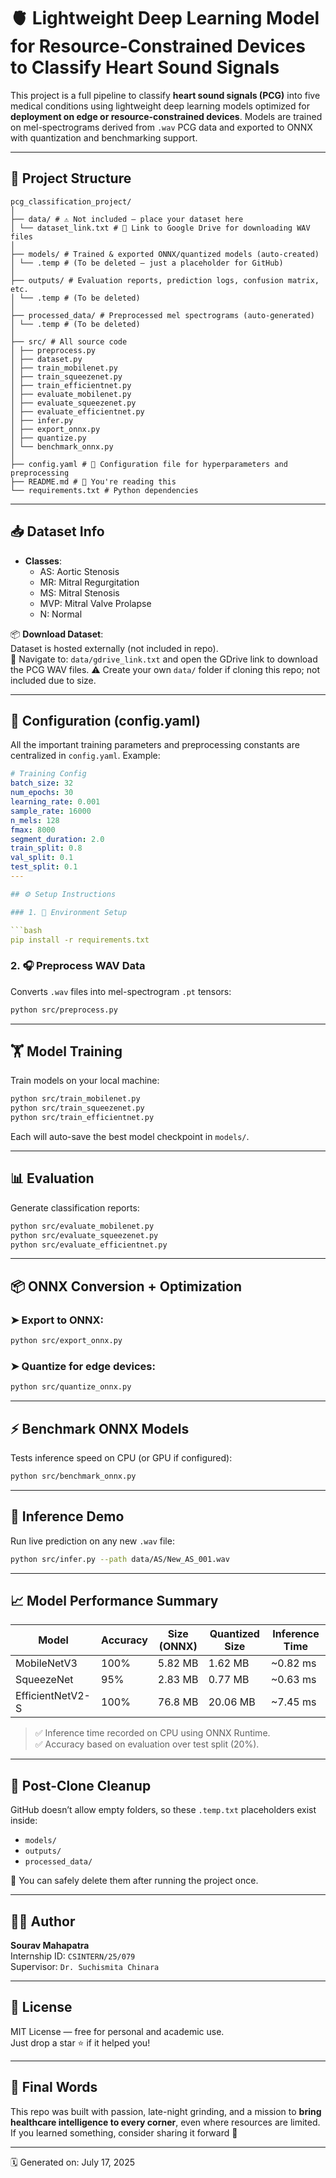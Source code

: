 # 🫀 Lightweight Deep Learning Model for Resource-Constrained Devices to Classify Heart Sound Signals

This project is a full pipeline to classify **heart sound signals (PCG)** into five medical conditions using lightweight deep learning models optimized for **deployment on edge or resource-constrained devices**. Models are trained on mel-spectrograms derived from `.wav` PCG data and exported to ONNX with quantization and benchmarking support.

---

## 📂 Project Structure

```
pcg_classification_project/
│
├── data/ # ⚠️ Not included — place your dataset here
│ └── dataset_link.txt # 🔗 Link to Google Drive for downloading WAV files
│
├── models/ # Trained & exported ONNX/quantized models (auto-created)
│ └── .temp # (To be deleted — just a placeholder for GitHub)
│
├── outputs/ # Evaluation reports, prediction logs, confusion matrix, etc.
│ └── .temp # (To be deleted)
│
├── processed_data/ # Preprocessed mel spectrograms (auto-generated)
│ └── .temp # (To be deleted)
│
├── src/ # All source code
│ ├── preprocess.py
│ ├── dataset.py
│ ├── train_mobilenet.py
│ ├── train_squeezenet.py
│ ├── train_efficientnet.py
│ ├── evaluate_mobilenet.py
│ ├── evaluate_squeezenet.py
│ ├── evaluate_efficientnet.py
│ ├── infer.py
│ ├── export_onnx.py
│ ├── quantize.py
│ └── benchmark_onnx.py
│
├── config.yaml # 🧠 Configuration file for hyperparameters and preprocessing
├── README.md # 📄 You're reading this
└── requirements.txt # Python dependencies
```

---

## 📥 Dataset Info

- **Classes**:
  - AS: Aortic Stenosis
  - MR: Mitral Regurgitation
  - MS: Mitral Stenosis
  - MVP: Mitral Valve Prolapse
  - N: Normal

📦 **Download Dataset**:  
Dataset is hosted externally (not included in repo).  
📁 Navigate to: `data/gdrive_link.txt` and open the GDrive link to download the PCG WAV files.
⚠️ Create your own `data/` folder if cloning this repo; not included due to size.

---

## 🔧 Configuration (config.yaml)

All the important training parameters and preprocessing constants are centralized in `config.yaml`. Example:

```yaml
# Training Config
batch_size: 32
num_epochs: 30
learning_rate: 0.001
sample_rate: 16000
n_mels: 128
fmax: 8000
segment_duration: 2.0
train_split: 0.8
val_split: 0.1
test_split: 0.1
---

## ⚙️ Setup Instructions

### 1. 🔧 Environment Setup

```bash
pip install -r requirements.txt
```

### 2. 🎧 Preprocess WAV Data

Converts `.wav` files into mel-spectrogram `.pt` tensors:

```bash
python src/preprocess.py
```

---

## 🏋️ Model Training

Train models on your local machine:

```bash
python src/train_mobilenet.py
python src/train_squeezenet.py
python src/train_efficientnet.py
```

Each will auto-save the best model checkpoint in `models/`.

---

## 📊 Evaluation

Generate classification reports:

```bash
python src/evaluate_mobilenet.py
python src/evaluate_squeezenet.py
python src/evaluate_efficientnet.py
```

---

## 📦 ONNX Conversion + Optimization

### ➤ Export to ONNX:

```bash
python src/export_onnx.py
```

### ➤ Quantize for edge devices:

```bash
python src/quantize_onnx.py
```

---

## ⚡ Benchmark ONNX Models

Tests inference speed on CPU (or GPU if configured):

```bash
python src/benchmark_onnx.py
```

---

## 🧠 Inference Demo

Run live prediction on any new `.wav` file:

```bash
python src/infer.py --path data/AS/New_AS_001.wav
```

---

## 📈 Model Performance Summary

| Model            | Accuracy | Size (ONNX) | Quantized Size | Inference Time |
|------------------|----------|-------------|----------------|----------------|
| MobileNetV3      | 100%     | 5.82 MB     | 1.62 MB        | ~0.82 ms       |
| SqueezeNet       | 95%      | 2.83 MB     | 0.77 MB        | ~0.63 ms       |
| EfficientNetV2-S | 100%     | 76.8 MB     | 20.06 MB       | ~7.45 ms       |

> ✅ Inference time recorded on CPU using ONNX Runtime.  
> ✅ Accuracy based on evaluation over test split (20%).

---

## 🧼 Post-Clone Cleanup

GitHub doesn’t allow empty folders, so these `.temp.txt` placeholders exist inside:
- `models/`
- `outputs/`
- `processed_data/`

🔹 You can safely delete them after running the project once.

---

## 👨‍💻 Author

**Sourav Mahapatra**  
Internship ID: `CSINTERN/25/079`  
Supervisor: `Dr. Suchismita Chinara`

---

## 📃 License

MIT License — free for personal and academic use.  
Just drop a star ⭐ if it helped you!

---

## 💬 Final Words

This repo was built with passion, late-night grinding, and a mission to **bring healthcare intelligence to every corner**, even where resources are limited. If you learned something, consider sharing it forward 💖

---

🗓️ Generated on: July 17, 2025
